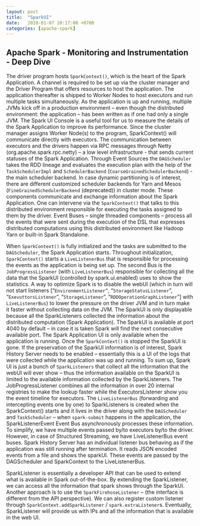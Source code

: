 ```yaml
---
layout: post
title:  "SparkUI"
date:   2020-01-07 10:17:00 +0700
categories: [apache-spark]
---
```


## Apache Spark - Monitoring and Instrumentation - Deep Dive 

The driver program hosts `SparkContext()`, which is the heart of the Spark Application. A channel is required to be set up via the cluster manager and the Driver Program that offers resources to host the application. The application thereafter is shipped to Worker Nodes to host executors and run multiple tasks simultaneously. As the application is up and running, multiple JVMs kick off in a production environment – even though the distributed environment: the application – has been written as if one had only a single JVM. The Spark UI Console is a useful tool for us to measure the details of the Spark Application to improve its performance. Since the cluster manager assigns Worker Node(s) to the program, SparkContext() will communicate directly with executors. The communication between executors and the drivers happen via RPC messages through Netty (org.apache.spark.rpc.netty) – a low level infrastructure - that sends current statuses of the Spark Application. 
Through Event Sources the `DAGScheduler` takes the RDD lineage and evaluates the execution plan with the help of the `TaskSchedulerImpl` and `SchedulerBackend` (`CoarseGrainedSchedulerBackend`) - the main scheduler backend. In case dynamic partitioning is of interest, there are different customized scheduler backends for Yarn and Mesos (`FineGrainedSchedulerBackend` (deprecated)) in cluster mode. These components communicate and exchange information about the Spark Application. One can intervene via the `SparkContext()` that talks to this distributed environment responsible for executing the tasks assigned to them by the driver. Event Buses – single threaded components – process all the events that were sent during the execution of the DSL that expresses distributed computations using this distributed environment like Hadoop Yarn or built-in Spark Standalone. 

When `SparkContext()` is fully initialized and the tasks are submitted to the `DAGScheduler`, the Spark Application starts. Throughout initialization, `SparkContext()` starts a `LiveListenerBus` that is responsible for processing the events as the application is being set up. The second Bus is the `JobProgressListener` (with `LiveListenerBus`) responsible for collecting all the data that the SparkUI (controlled by spark.ui.enabled) uses to show the statistics. A way to optimize Spark is to disable the webUI (which in turn will not start listeners [“`EnvironmentListener”`, “`StorageStatusListener`”, “`ExevuttorsListener`”, “`StorageListener`”, “`RDDOperationGraphListener`”] with `LiveListenerBus`) to lower the pressure on the driver JVM and in turn make it faster without collecting data on the JVM. The SparkUI is only displayable because all the SparkListeners collected the information about the distributed computation (Spark Application). The SparkUI is available at port 4040 by default – in case it is taken Spark will find the next consecutive available port. The Spark Application UI is only available when the application is running. Once the `SparkContext()` is stopped the SparkUI is gone. If the preservation of the SparkUI information is of interest, Spark History Server needs to be enabled – essentially this is a UI of the logs that were collected while the application was up and running. To sum up, Spark UI is just a bunch of `SparkListeners` that collect all the information that the webUI will ever show – thus the information available on the SparkUI is limited to the available information collected by the SparkListeners. The JobProgressListener combines all the information in over 20 internal registries to make the lookup faster while the ExecutorsListener show you the event timeline for executors. 
The `LiveListenerBus` (forwarding and intercepting events one by one) to SparkListeners is created when the SparkContext() starts and it lives in the driver along with the `DAGScheduler` and `TaskScheduler` – when `spark-submit` happens in the application, the SparkListenerEvent Event Bus asynchronously processes these information. To simplify, we have multiple events passed by/to executors by/to the driver. However, in case of Structured Streaming, we have LiveListenerBus event buses. Spark History Server has an individual listener bus behaving as if the application was still running after termination. It reads JSON encoded events from a file and shows the sparkUI. These events are passed by the DAGScheduler and SparkContext to the LiveListenerBus. 

SparkListener is essentially a developer API that can be used to extend what is available in Spark out-of-the-box. By extending the SparkListener, we can access all the information that spark shows through the SparkUI. Another approach is to use the `SparkFirehoseListener` – (the interface is different from the API perspective). We can also register custom listener through `SparkContext.addSparkListener` / `spark.extraListener`s. Eventually, SparkListener will provide us with IPs and all the information that is available in the web UI. 
